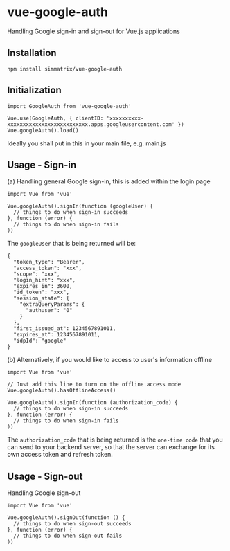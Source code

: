 # vue-google-auth
Handling Google sign-in and sign-out for Vue.js applications

## Installation
`npm install simmatrix/vue-google-auth`

## Initialization
```
import GoogleAuth from 'vue-google-auth'

Vue.use(GoogleAuth, { clientID: 'xxxxxxxxxx-xxxxxxxxxxxxxxxxxxxxxxxxxx.apps.googleusercontent.com' })
Vue.googleAuth().load()
```
Ideally you shall put in this in your main file, e.g. main.js

## Usage - Sign-in
(a) Handling general Google sign-in, this is added within the login page
```
import Vue from 'vue'

Vue.googleAuth().signIn(function (googleUser) { 
  // things to do when sign-in succeeds
}, function (error) {
  // things to do when sign-in fails
))
```

The `googleUser` that is being returned will be:
```
{
  "token_type": "Bearer",
  "access_token": "xxx",
  "scope": "xxx",
  "login_hint": "xxx",
  "expires_in": 3600,
  "id_token": "xxx",
  "session_state": {
    "extraQueryParams": {
      "authuser": "0"
    }
  },
  "first_issued_at": 1234567891011,
  "expires_at": 1234567891011,
  "idpId": "google"
}
```

(b) Alternatively, if you would like to access to user's information offline
```
import Vue from 'vue'

// Just add this line to turn on the offline access mode
Vue.googleAuth().hasOfflineAccess()

Vue.googleAuth().signIn(function (authorization_code) { 
  // things to do when sign-in succeeds
}, function (error) {
  // things to do when sign-in fails
))
```

The `authorization_code` that is being returned is the `one-time code` that you can send to your backend server, so that the server can exchange for its own access token and refresh token.

## Usage - Sign-out
Handling Google sign-out
```
import Vue from 'vue'

Vue.googleAuth().signOut(function () { 
  // things to do when sign-out succeeds
}, function (error) {
  // things to do when sign-out fails
))
```
